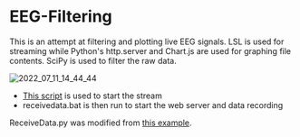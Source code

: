 # EEG-Filtering
This is an attempt at filtering and plotting live EEG signals. LSL is used for streaming while Python's http.server and Chart.js are used for graphing file contents. SciPy is used to filter the raw data.

![2022_07_11_14_44_44](https://user-images.githubusercontent.com/14152830/178349035-91a3f55c-9a67-4ff5-a08c-a04117af479b.gif)

- [This script](https://github.com/openbci-archive/OpenBCI_LSL) is used to start the stream
- receivedata.bat is then run to start the web server and data recording

ReceiveData.py was modified from [this example](https://github.com/labstreaminglayer/liblsl-Python/blob/master/pylsl/examples/ReceiveData.py).
